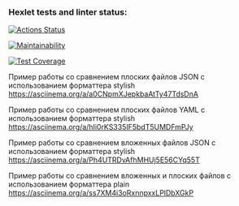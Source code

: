 ### Hexlet tests and linter status:

[![Actions Status](https://github.com/val-litvinenko/frontend-project-46/workflows/hexlet-check/badge.svg)](https://github.com/val-litvinenko/frontend-project-46/actions)

[![Maintainability](https://api.codeclimate.com/v1/badges/c731c942768d101ce594/maintainability)](https://codeclimate.com/github/val-litvinenko/frontend-project-46/maintainability)

[![Test Coverage](https://api.codeclimate.com/v1/badges/c731c942768d101ce594/test_coverage)](https://codeclimate.com/github/val-litvinenko/frontend-project-46/test_coverage)

Пример работы со сравнением плоских файлов JSON с использованием форматтера stylish
https://asciinema.org/a/a0CNpmXJepkbaAtTy47TdsDnA

Пример работы со сравнением плоских файлов YAML с использованием форматтера stylish
https://asciinema.org/a/hIi0rKS335IF5bdT5UMDFmPJy

Пример работы со сравнением вложенных файлов JSON с использованием форматтера stylish
https://asciinema.org/a/Ph4UTRDvAfhMHUj5E56CYq55T

Пример работы со сравнением вложенных и плоских файлов с использованием форматтера plain
https://asciinema.org/a/ss7XM4i3oRxnnpxxLPlDbXGkP
